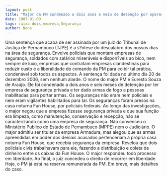 ```yaml
---
layout: post
title: "Major da PM condenado a dois anos e meio de detenção por operar empresa clandestina de segurança"
date: 2007-01-09
tags: caixa dois,empresa,Segurança
author: None
---
```

Uma sentença que acaba de ser assinada por um juiz do Tribunal de Justiça de Pernambuco (TJPE) é a s?ntese do descalabro dos nossos dias na área de segurança.
Envolve policiais que montam empresas de segurança, soldados com salários miseráveis e dispon?veis ao bico, nem sempre de luxo, empresas que contratam empresas clandestinas para reduzir custo e a liberalidade do comando da PM para coibir tal prática, condenável sob todos os aspectos.
A sentença foi dada no ultimo dia 20 de dezembro 2006, sem nenhum alarde.
O nome do major PM é Euresto Souza de Araújo. Ele foi condenado a dois anos e seis meses de detenção por ter empresa de segurança privada e ter dado armas de fogo a pessoas inabilitadas para portar armas. 
Os seguranças não eram nem policiais e nem eram vigilantes habilitados para tal. 
Os seguranças foram presos na casa noturna Fun House, por policiais federais.
Ao longo das investigações, o major negou que a empresa fizesse segurança privada e que sua função era limpeza, como manutenção, conservação e recepção, não se caracterizando como uma empresa de segurança.
Não convenceu o Ministério Publico do Estado de Pernambuco (MPPE) nem o Judiciário. 
O major admitiu ser titular da empresa Armadura, mas alegou que as armas apreendidas em poder dos demais acusados pertenceriam à própria casa noturna Fun House, que recebia segurança da empresa.
Revelou que dois policiais civis trabalhavam para ele, fazendo a distribuição e coleta de dinheiro entre os caixas da Fun House. 
O major respondeu todo processo em liberdade. Ao final, o juiz concedeu o direito de recorrer em liberdade. 
Hoje, o PM já está na reserva remunerada da PM.
Em breve, mais detalhes do caso. 